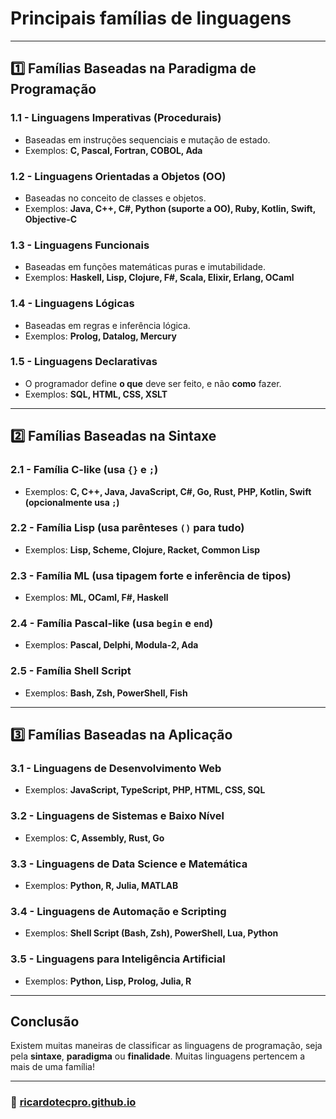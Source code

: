 # Principais famílias de linguagens

---

## **1️⃣ Famílias Baseadas na Paradigma de Programação**
### **1.1 - Linguagens Imperativas (Procedurais)**
- Baseadas em instruções sequenciais e mutação de estado.
- Exemplos: **C, Pascal, Fortran, COBOL, Ada**

### **1.2 - Linguagens Orientadas a Objetos (OO)**
- Baseadas no conceito de classes e objetos.
- Exemplos: **Java, C++, C#, Python (suporte a OO), Ruby, Kotlin, Swift, Objective-C**

### **1.3 - Linguagens Funcionais**
- Baseadas em funções matemáticas puras e imutabilidade.
- Exemplos: **Haskell, Lisp, Clojure, F#, Scala, Elixir, Erlang, OCaml**

### **1.4 - Linguagens Lógicas**
- Baseadas em regras e inferência lógica.
- Exemplos: **Prolog, Datalog, Mercury**

### **1.5 - Linguagens Declarativas**
- O programador define **o que** deve ser feito, e não **como** fazer.
- Exemplos: **SQL, HTML, CSS, XSLT**

---

## **2️⃣ Famílias Baseadas na Sintaxe**
### **2.1 - Família C-like (usa `{}` e `;`)**
- Exemplos: **C, C++, Java, JavaScript, C#, Go, Rust, PHP, Kotlin, Swift (opcionalmente usa `;`)**

### **2.2 - Família Lisp (usa parênteses `()` para tudo)**
- Exemplos: **Lisp, Scheme, Clojure, Racket, Common Lisp**

### **2.3 - Família ML (usa tipagem forte e inferência de tipos)**
- Exemplos: **ML, OCaml, F#, Haskell**

### **2.4 - Família Pascal-like (usa `begin` e `end`)**
- Exemplos: **Pascal, Delphi, Modula-2, Ada**

### **2.5 - Família Shell Script**
- Exemplos: **Bash, Zsh, PowerShell, Fish**

---

## **3️⃣ Famílias Baseadas na Aplicação**
### **3.1 - Linguagens de Desenvolvimento Web**
- Exemplos: **JavaScript, TypeScript, PHP, HTML, CSS, SQL**

### **3.2 - Linguagens de Sistemas e Baixo Nível**
- Exemplos: **C, Assembly, Rust, Go**

### **3.3 - Linguagens de Data Science e Matemática**
- Exemplos: **Python, R, Julia, MATLAB**

### **3.4 - Linguagens de Automação e Scripting**
- Exemplos: **Shell Script (Bash, Zsh), PowerShell, Lua, Python**

### **3.5 - Linguagens para Inteligência Artificial**
- Exemplos: **Python, Lisp, Prolog, Julia, R**

---

## **Conclusão**
Existem muitas maneiras de classificar as linguagens de programação, seja pela **sintaxe**, **paradigma** ou **finalidade**. Muitas linguagens pertencem a mais de uma família!  

---

### 🚀 [ricardotecpro.github.io](https://ricardotecpro.github.io/)

